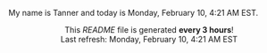 My name is Tanner and today is Monday, February 10, 4:21 AM EST.

<p align="center">This <i>README</i> file is generated <b>every 3 hours</b>!</br>Last refresh: Monday, February 10, 4:21 AM EST<br /></p>
